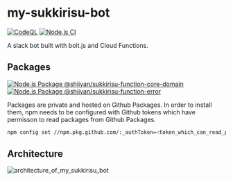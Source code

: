 # my-sukkirisu-bot

[![CodeQL](https://github.com/shiiyan/my-sukkirisu-bot/actions/workflows/codeql.yml/badge.svg?branch=master)](https://github.com/shiiyan/my-sukkirisu-bot/actions/workflows/codeql.yml)
[![Node.js CI](https://github.com/shiiyan/my-sukkirisu-bot/actions/workflows/node.js.yml/badge.svg?branch=master)](https://github.com/shiiyan/my-sukkirisu-bot/actions/workflows/node.js.yml)

A slack bot built with bolt.js and Cloud Functions.

## Packages

[![Node.js Package @shiiyan/sukkirisu-function-core-domain](https://github.com/shiiyan/my-sukkirisu-bot/actions/workflows/release-package-core-domain.yml/badge.svg)](https://github.com/shiiyan/my-sukkirisu-bot/actions/workflows/release-package-core-domain.yml)
[![Node.js Package @shiiyan/sukkirisu-function-error](https://github.com/shiiyan/my-sukkirisu-bot/actions/workflows/release-package-error.yml/badge.svg)](https://github.com/shiiyan/my-sukkirisu-bot/actions/workflows/release-package-error.yml)

Packages are private and hosted on Github Packages.
In order to install them, npm needs to be configured with Github tokens which have permisson to read packages from Github Packages.

```bash
npm config set //npm.pkg.github.com/:_authToken=<token_which_can_read_packages>
```

## Architecture

![architecture_of_my_sukkirisu_bot](https://user-images.githubusercontent.com/36617009/206574608-fcb4ac31-ed21-4375-a4e4-df1a151d4f33.jpg)
